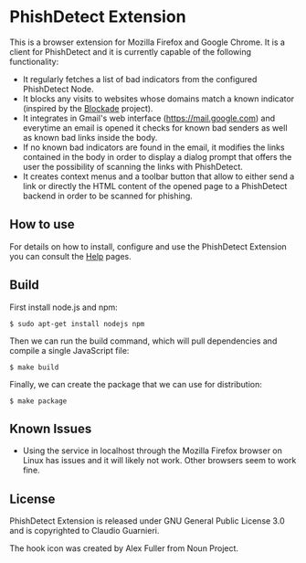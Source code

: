 # PhishDetect Extension

This is a browser extension for Mozilla Firefox and Google Chrome. It is a client for PhishDetect and it is currently capable of the following functionality:

- It regularly fetches a list of bad indicators from the configured PhishDetect Node.
- It blocks any visits to websites whose domains match a known indicator (inspired by the [Blockade](https://github.com/blockadeio) project).
- It integrates in Gmail's web interface (https://mail.google.com) and everytime an email is opened it checks for known bad senders as well as known bad links inside the body.
- If no known bad indicators are found in the email, it modifies the links contained in the body in order to display a dialog prompt that offers the user the possibility of scanning the links with PhishDetect.
- It creates context menus and a toolbar button that allow to either send a link or directly the HTML content of the opened page to a PhishDetect backend in order to be scanned for phishing.


## How to use

For details on how to install, configure and use the PhishDetect Extension you can consult the [Help](https://phishdetect.io/help/) pages.


## Build

First install node.js and npm:

    $ sudo apt-get install nodejs npm

Then we can run the build command, which will pull dependencies and compile a
single JavaScript file:

    $ make build

Finally, we can create the package that we can use for distribution:

    $ make package


## Known Issues

- Using the service in localhost through the Mozilla Firefox browser on Linux has issues and it will likely not work. Other browsers seem to work fine.


## License

PhishDetect Extension is released under GNU General Public License 3.0 and is copyrighted to Claudio Guarnieri.

The hook icon was created by Alex Fuller from Noun Project.
